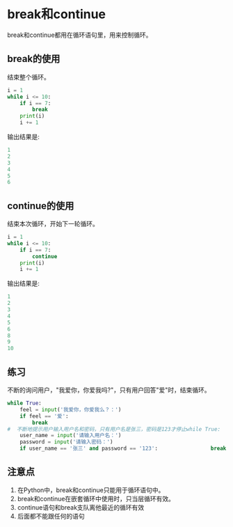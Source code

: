 # break和continue

break和continue都用在循环语句里，用来控制循环。

## break的使用

结束整个循环。

```python
i = 1
while i <= 10:
    if i == 7:
        break
    print(i)
    i += 1
```

输出结果是:

```python
1
2
3
4
5
6
```

## continue的使用

结束本次循环，开始下一轮循环。

```python
i = 1
while i <= 10:
    if i == 7:
        continue
    print(i)
    i += 1
```

输出结果是:

```python
1
2
3
4
5
6
8
9
10
```

## 练习

不断的询问用户，"我爱你，你爱我吗?"，只有用户回答"爱"时，结束循环。

```python 
while True:
    feel = input('我爱你，你爱我么？：')    
    if feel == '爱':        
        break
#  不断地提示用户输入用户名和密码，只有用户名是张三，密码是123才停止while True:    
	user_name = input('请输入用户名：')    
    password = input('请输入密码：')    
    if user_name == '张三' and password == '123':        			break
```

## 注意点

1. 在Python中，break和continue只能用于循环语句中。
2. break和continue在嵌套循环中使用时，只当层循环有效。
3. continue语句和break支队离他最近的循环有效
4. 后面都不能跟任何的语句